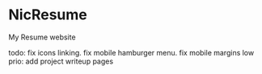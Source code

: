 # NicResume
My Resume website

todo: fix icons linking. fix mobile hamburger menu. fix mobile margins
low prio: add project writeup pages
  
